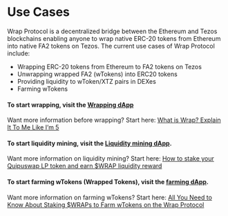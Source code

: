 # Use Cases

Wrap Protocol is a decentralized bridge between the Ethereum and Tezos blockchains enabling anyone to wrap native ERC-20 tokens from Ethereum into native FA2 tokens on Tezos. The current use cases of Wrap Protocol include:
 - Wrapping ERC-20 tokens from Ethereum to FA2 tokens on Tezos
 - Unwrapping wrapped FA2 (wTokens) into ERC20 tokens
 - Providing liquidity to wToken/XTZ pairs in DEXes
 - Farming wTokens

#### To start wrapping, visit the [Wrapping dApp](https://app.tzwrap.com/wrap)

Want more information before wrapping?
Start here: [What is Wrap? Explain It To Me Like I’m 5](https://medium.com/bender-labs/what-is-wrap-explain-it-to-me-like-im-5-53db5be17c1a)

#### To start liquidity mining, visit the [Liquidity mining dApp](https://liquidity.tzwrap.com/).

Want more information on liquidity mining?
Start here: [How to stake your Quipuswap LP token and earn $WRAP liquidity reward](https://medium.com/bender-labs/how-to-stake-your-quipuswap-lp-token-and-earn-wrap-liquidity-rewards-b83bd90caf64)

#### To start farming wTokens (Wrapped Tokens), visit the [farming dApp](https://app.tzwrap.com/farming).
Want more information on farming wTokens?
Start here: [All You Need to Know About Staking $WRAPs to Farm wTokens on the Wrap Protocol](https://medium.com/bender-labs/all-you-need-to-know-about-staking-wraps-to-farm-wtokens-on-the-wrap-protocol-cdddde969595)

